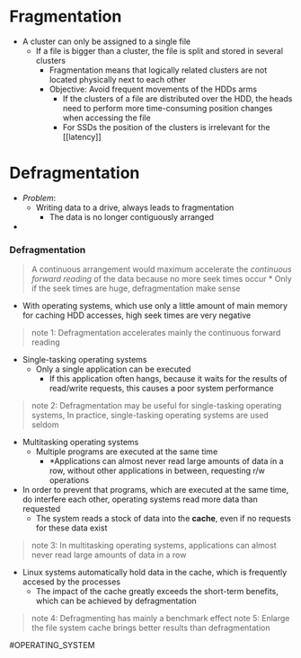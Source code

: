 # Fragmentation
* A cluster can only be assigned to a single file
	* If a file is bigger than a cluster, the file is split and stored in several clusters
		* Fragmentation means that logically related clusters are not located physically next to each other
		* Objective: Avoid frequent movements of the HDDs arms
			* If the clusters of a file are distributed over the HDD, the heads need to perform more time-consuming position changes when accessing the file
			* For SSDs the position of the clusters is irrelevant for the [[latency]]
# Defragmentation
* *Problem*:
	* Writing data to a drive, always leads to fragmentation
		* The data is no longer contiguously arranged
* 
### Defragmentation
>A continuous arrangement would maximum accelerate the *continuous forward reading* of the data because no more seek times occur
	* Only if the seek times are huge, defragmentation make sense
	
* With operating systems, which use only a little amount of main memory for caching HDD accesses, high seek times are very negative
>note 1: Defragmentation accelerates mainly the continuous forward reading

* Single-tasking operating systems
	* Only a single application can be executed
		* If this application often hangs, because it waits for the results of read/write requests, this causes a poor system performance
> note 2: Defragmentation may be useful for single-tasking operating systems,
> 	In practice, single-tasking operating systems are used seldom

* Multitasking operating systems
	* Multiple programs are executed at the same time
		* *Applications can almost never read large amounts of data in a row, without other applications in between, requesting r/w operations
* In order to prevent that programs, which are executed at the same time, do interfere each other, operating systems read more data than requested
	* The system reads a stock of data into the **cache**, even if no requests for these data exist
> note 3: In multitasking operating systems, applications can almost never read large amounts of data in a row

* Linux systems automatically hold data in the cache, which is frequently accesed by the processes
	* The impact of the cache greatly exceeds the short-term benefits, which can be achieved by defragmentation
> note 4: Defragmenting has mainly a benchmark effect
> note 5: Enlarge the file system cache brings better results than defragmentation


#OPERATING_SYSTEM 